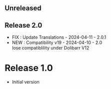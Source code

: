 ## Unreleased 



## Release 2.0

- FIX : Update Translations - 2024-04-11 - 2.0.1
- NEW : Compatibility v19 - 2024-04-10 - 2.0   
  lose compatiblility under Dolibarr V12

# Release 1.0

- Initial version